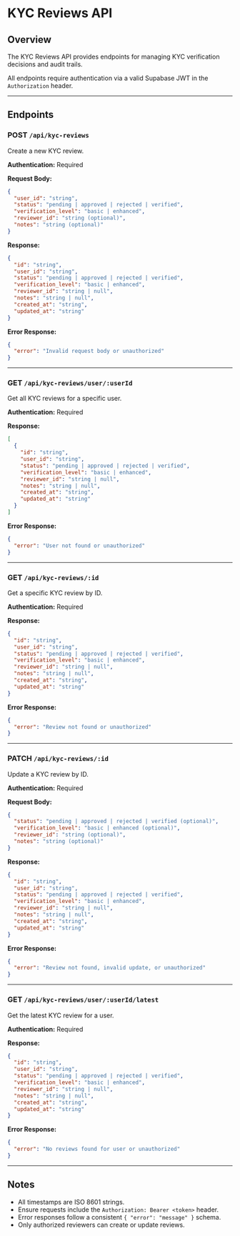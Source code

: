 # KYC Reviews API

## Overview

The KYC Reviews API provides endpoints for managing KYC verification decisions and audit trails.

All endpoints require authentication via a valid Supabase JWT in the `Authorization` header.

---

## Endpoints

### POST `/api/kyc-reviews`

Create a new KYC review.

**Authentication:** Required

**Request Body:**

```json
{
  "user_id": "string",
  "status": "pending | approved | rejected | verified",
  "verification_level": "basic | enhanced",
  "reviewer_id": "string (optional)",
  "notes": "string (optional)"
}
```

**Response:**

```json
{
  "id": "string",
  "user_id": "string",
  "status": "pending | approved | rejected | verified",
  "verification_level": "basic | enhanced",
  "reviewer_id": "string | null",
  "notes": "string | null",
  "created_at": "string",
  "updated_at": "string"
}
```

**Error Response:**

```json
{
  "error": "Invalid request body or unauthorized"
}
```

---

### GET `/api/kyc-reviews/user/:userId`

Get all KYC reviews for a specific user.

**Authentication:** Required

**Response:**

```json
[
  {
    "id": "string",
    "user_id": "string",
    "status": "pending | approved | rejected | verified",
    "verification_level": "basic | enhanced",
    "reviewer_id": "string | null",
    "notes": "string | null",
    "created_at": "string",
    "updated_at": "string"
  }
]
```

**Error Response:**

```json
{
  "error": "User not found or unauthorized"
}
```

---

### GET `/api/kyc-reviews/:id`

Get a specific KYC review by ID.

**Authentication:** Required

**Response:**

```json
{
  "id": "string",
  "user_id": "string",
  "status": "pending | approved | rejected | verified",
  "verification_level": "basic | enhanced",
  "reviewer_id": "string | null",
  "notes": "string | null",
  "created_at": "string",
  "updated_at": "string"
}
```

**Error Response:**

```json
{
  "error": "Review not found or unauthorized"
}
```

---

### PATCH `/api/kyc-reviews/:id`

Update a KYC review by ID.

**Authentication:** Required

**Request Body:**

```json
{
  "status": "pending | approved | rejected | verified (optional)",
  "verification_level": "basic | enhanced (optional)",
  "reviewer_id": "string (optional)",
  "notes": "string (optional)"
}
```

**Response:**

```json
{
  "id": "string",
  "user_id": "string",
  "status": "pending | approved | rejected | verified",
  "verification_level": "basic | enhanced",
  "reviewer_id": "string | null",
  "notes": "string | null",
  "created_at": "string",
  "updated_at": "string"
}
```

**Error Response:**

```json
{
  "error": "Review not found, invalid update, or unauthorized"
}
```

---

### GET `/api/kyc-reviews/user/:userId/latest`

Get the latest KYC review for a user.

**Authentication:** Required

**Response:**

```json
{
  "id": "string",
  "user_id": "string",
  "status": "pending | approved | rejected | verified",
  "verification_level": "basic | enhanced",
  "reviewer_id": "string | null",
  "notes": "string | null",
  "created_at": "string",
  "updated_at": "string"
}
```

**Error Response:**

```json
{
  "error": "No reviews found for user or unauthorized"
}
```

---

## Notes

- All timestamps are ISO 8601 strings.
- Ensure requests include the `Authorization: Bearer <token>` header.
- Error responses follow a consistent `{ "error": "message" }` schema.
- Only authorized reviewers can create or update reviews.